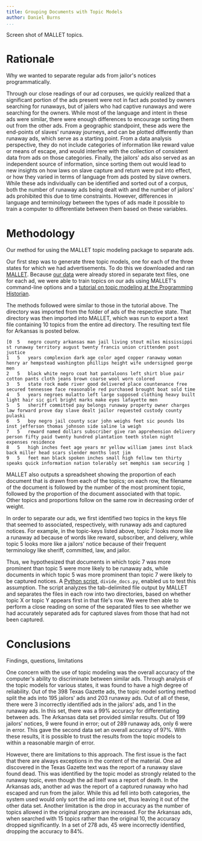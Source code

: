 ```yaml
---
title: Grouping Documents with Topic Models
author: Daniel Burns
...
```


Screen shot of MALLET topics.

# Rationale

Why we wanted to separate regular ads from jailor's notices programmatically. 

Through our close readings of our ad corpuses, we quickly realized that a significant portion of the ads present were not in fact ads posted by owners searching for runaways, but of jailers who had captive runaways and were searching for the owners. While most of the language and intent in these ads were similar, there were enough differences to encourage sorting them out from the other ads.  From a geographic standpoint, these ads were the end-points of slaves' runaway journeys, and can be plotted differently than runaway ads, which serve as a starting point.  From a data analysis perspective, they do not include categories of information like reward value or means of escape, and would interfere with the collection of consistent data from ads on those categories.  Finally, the jailors' ads also served as an independent source of information, since sorting them out would lead to new insights on how laws on slave capture and return were put into effect, or how they varied in terms of language from ads posted by slave owners.
While these ads individually can be identified and sorted out of a corpus, both the number of runaway ads being dealt with and the number of jailors' ads prohibited this due to time constraints.  However, differences in language and terminology between the types of ads made it possible to train a computer to differentiate between them based on these variables.

# Methodology

Our method for using the MALLET topic modeling package to separate ads.

Our first step was to generate three topic models, one for each of the three states for which we had advertisements. To do this we downloaded and ran [MALLET](http://mallet.cs.umass.edu). Because [our data](index.html#our-data) were already stored in separate text files, one for each ad, we were able to train topics on our ads using MALLET's command-line options and a [tutorial on topic modeling at the Programming Historian](http://programminghistorian.org/lessons/topic-modeling-and-mallet).

The methods followed were similar to those in the tutorial above.  The directory was imported from the folder of ads of the respective state.  That directory was then imported into MALLET, which was run to export a text file containing 10 topics from the entire ad directory.  The resulting text file for Arkansas is posted below.

`````
[0	5	negro county arkansas man jail living stout miles mississippi st runaway territory august twenty francis union crittenden post justice 
1	5	years complexion dark age color aged copper ranaway woman henry ar hempstead washington phillips height wife undersigned george men 
2	5	black white negro coat hat pantaloons left shirt blue pair cotton pants cloth jeans brown coarse wool worn colored 
3	5	state rock made river good delivered place countenance free secured tennessee face reasonable red purchased brought boat sold time 
4	5	years negroes mulatto left large supposed clothing heavy built light hair sic girl bright marks make eyes lafayette men 
5	5	sheriff committed pay belongs runaway property owner charges law forward prove day slave dealt jailor requested custody county pulaski 
6	5	boy negro jail county scar john weighs feet sic pounds lbs inst jefferson thomas johnson side saline la weigh 
7	5	reward named dollars subscriber give ran apprehension delivery person fifty paid twenty hundred plantation teeth stolen night expenses residence 
8	5	high inches feet age years mr yellow william james inst black back miller head scars slender months lost jim 
9	5	feet man black spoken inches small high fellow ten thirty speaks quick information nation tolerably set memphis sam securing ]
`````
MALLET also outputs a spreadsheet showing the proportion of each document that is drawn from each of the topics; on each row, the filename of the document is followed by the number of the most prominent topic, followed by the proportion of the document associated with that topic. Other topics and proportions follow on the same row in decreasing order of weight.

In order to separate our ads, we first identified two topics in the keys file that seemed to associated, respectively, with runaway ads and captured notices. For example, in the topic-keys listed above, topic 7 looks more like a runaway ad because of words like reward, subscriber, and delivery, while topic 5 looks more like a jailors' notice because of their frequent terminology like sheriff, committed, law, and jailor.

Thus, we hypothesized that documents in which topic 7 was more prominent than topic 5 were more likely to be runaway ads, while documents in which topic 5 was more prominent than topic 7 were likely to be captured notices. A [Python script](https://github.com/ricedh/adparsers/blob/master/divide_docs.py), `divide_docs.py`, enabled us to test this assumption. The script analyzes the tab-delimited file output by MALLET and separates the files in each row into two directories, based on whether topic X or topic Y appears first in that file's row. We were then able to perform a close reading on some of the separated files to see whether we had accurately separated ads for captured slaves from those that had not been captured.

# Conclusions

Findings, questions, limitations

One concern with the use of topic modeling was the overall accuracy of the computer's ability to discriminate between similar ads.  Through analysis of the topic models for various states, it was found to have a high degree of reliability.  Out of the 398 Texas Gazette ads, the topic model sorting method split the ads into 195 jailors' ads and 203 runaway ads.  Out of all of these, there were 3 incorrectly identified ads in the jailors' ads, and 1 in the runaway ads.  In this set, there was a 99% accuracy for differentiating between ads.  The Arkansas data set provided similar results.  Out of 199 jailors' notices, 9 were found in error; out of 289 runaway ads, only 6 were in error.  This gave the second data set an overall accuracy of 97%.  With these results, it is possible to trust the results from the topic models to within a reasonable margin of error.

However, there are limitations to this approach.  The first issue is the fact that there are always exceptions in the content of the material.  One ad discovered in the Texas Gazette text was the report of a runaway slave found dead.  This was identified by the topic model as strongly related to the runaway topic, even though the ad itself was a report of death.  In the Arkansas ads, another ad was the report of a captured runaway who had escaped and run from the jailor.  While this ad fell into both categories, the system used would only sort the ad into one set, thus leaving it out of the other data set.
Another limitation is the drop in accuracy as the number of topics allowed in the original program are increased.  For the Arkansas ads, when searched with 15 topics rather than the original 10, the accuracy dropped significantly.  In a set of 278 ads, 45 were incorrectly identified, dropping the accuracy to 84%.


